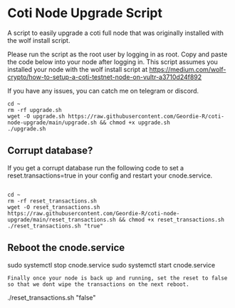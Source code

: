 # Coti Node Upgrade Script
A script to easily upgrade a coti full node that was originally installed with the wolf install script.

Please run the script as the root user by logging in as root. Copy and paste the code below into your node after logging in. This script assumes you installed your node with the wolf install script at https://medium.com/wolf-crypto/how-to-setup-a-coti-testnet-node-on-vultr-a3710d24f892

If you have any issues, you can catch me on telegram or discord.
```
cd ~
rm -rf upgrade.sh
wget -O upgrade.sh https://raw.githubusercontent.com/Geordie-R/coti-node-upgrade/main/upgrade.sh && chmod +x upgrade.sh
./upgrade.sh
```

## Corrupt database?
If you get a corrupt database run the following code to set a reset.transactions=true in your config and restart your cnode.service.

```

cd ~
rm -rf reset_transactions.sh
wget -O reset_transactions.sh https://raw.githubusercontent.com/Geordie-R/coti-node-upgrade/main/reset_transactions.sh && chmod +x reset_transactions.sh
./reset_transactions.sh "true"
```

## Reboot the cnode.service
sudo systemctl stop cnode.service
sudo systemctl start cnode.service

```
Finally once your node is back up and running, set the reset to false so that we dont wipe the transactions on the next reboot.
```
./reset_transactions.sh "false"
```

